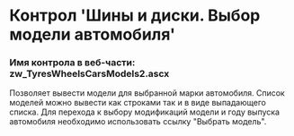 ﻿---
description: 2.4.9.1
---
# Контрол 'Шины и диски. Выбор модели автомобиля'
### Имя контрола в веб-части: zw_TyresWheelsCarsModels2.ascx
Позволяет вывести модели для выбранной марки автомобиля. 
Список моделей можно вывести как строками так и в виде выпадающего списка.
Для перехода к выбору модификаций модели и году выпуска автомобиля необходимо использовать ссылку "Выбрать модель".

